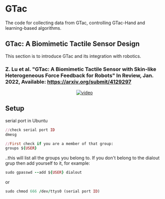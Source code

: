 # GTac
The code for collecting data from GTac, controlling GTac-Hand and learning-based algorithms.

## GTac: A Biomimetic Tactile Sensor Design
This section is to introduce GTac and its integration with robotics.
### Z. Lu et al. "GTac: A Biomimetic Tactile Sensor with Skin-like Heterogeneous Force Feedback for Robots" In Review, Jan. 2022, Available: https://arxiv.org/submit/4129297
<!---[![IMAGE ALT TEXT HERE](http://img.youtube.com/vi/Pmd8PvLpeUA/0.jpg)](https://youtu.be/Pmd8PvLpeUA)--->
<p align="center">
<a href="https://youtu.be/Pmd8PvLpeUA">
  <img  align="center"  src="http://img.youtube.com/vi/Pmd8PvLpeUA/0.jpg" alt="video">
</a>
</p>

## Setup
serial port in Ubuntu
```ruby
//check serial port ID
dmesg
```
```ruby
//First check if you are a member of that group:
groups ${USER}
```
..this will list all the groups you belong to. If you don't belong to the dialout grup then add yourself to it, for example:
```ruby
sudo gpasswd --add ${USER} dialout
```
or
```ruby
sudo chmod 666 /dev/ttys0 (serial port ID)
```
